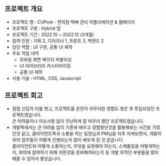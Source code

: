 ## 프로젝트 개요
- 프로젝트 명 : CUPost - 편의점 택배 관리 어플리케이션 & 웹페이지
- 프로젝트 구분 : Hybrid 앱
- 프로젝트 기간 : 2022.10 ~ 2022.12 (3개월)
- 참여 인원 : 기획 2, 디자이너 1, 프론트 3, 백엔드 2
- 담당 역할 : UI 구현, 공통 UI 제작
- 주요 작업 내역
    - 모바일 화면 페이지 퍼블리싱
    - UI 라이브러리 커스터마이징
    - 공통 UI 제작
- 사용 기술 : HTML, CSS, Javascript 

## 프로젝트 회고
- 점점 신입의 티를 벗고, 프로젝트를 온전히 마무리한 경험도 쌓은 후 투입되었던 프로젝트였습니다. <br>
큰 어려움이나 이슈사항 없이 무난하게 잘 마무리 했던 프로젝트였습니다.
- 개발쪽에서는 큰 어려움 없이 기존에 배우고 경험했던것을 활용해보는 시간을 가졌던것 같고, 클라이언트쪽과 소통을 하는 팀장님과 PM님을 자주 지켜보면서, 개발이외의 업무들이 어떻게 진행되는지 많이 배우게 된 것 같습니다.<br>
클라이언트와 어떻게 소통하는지, 무엇을 요청해야 하는지, 스케쥴링을 어떻게하는지, 회의에 참여하기 위해 어떤것을 준비해야되는지 등 개발 외적인 부분들을 많이 배울 수 있어서 좋았습니다.